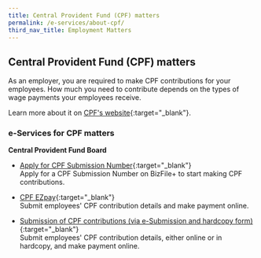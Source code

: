 ```yaml
---
title: Central Provident Fund (CPF) matters
permalink: /e-services/about-cpf/
third_nav_title: Employment Matters
---
```


## Central Provident Fund (CPF) matters

As an employer, you are required to make CPF contributions for your employees. How much you need to contribute depends on the types of wage payments your employees receive.

Learn more about it on [CPF's website](https://www.cpf.gov.sg/Employers/EmployerGuides/employer-guides/hiring-employees/cpf-contributions-for-your-employees){:target="_blank"}.

### e-Services for CPF matters

**Central Provident Fund Board**

- [Apply for CPF Submission Number](https://www.cpf.gov.sg/eSvc/Web/AuthenticationProviderSelection/SelectSPCPProvider?returnAction=%2feSvc%2fWeb%2fSchemes%2fApplyforCPFSubmissionNumber%2fIndex&theme=Employer){:target="_blank"}
  <br>Apply for a CPF Submission Number on BizFile+ to start making CPF contributions.

- [CPF EZpay](https://www2.cpf.gov.sg/ert/publicMenu.action){:target="_blank"}
  <br>Submit employees' CPF contribution details and make payment online.

- [Submission of CPF contributions (via e-Submission and hardcopy form)](#){:target="_blank"}
  <br>Submit employees' CPF contribution details, either online or in hardcopy, and make payment online.
